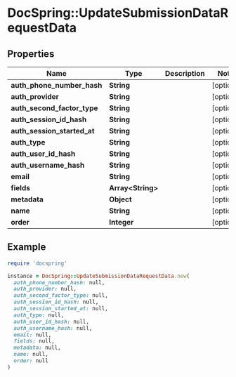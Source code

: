 # DocSpring::UpdateSubmissionDataRequestData

## Properties

| Name | Type | Description | Notes |
| ---- | ---- | ----------- | ----- |
| **auth_phone_number_hash** | **String** |  | [optional] |
| **auth_provider** | **String** |  | [optional] |
| **auth_second_factor_type** | **String** |  | [optional] |
| **auth_session_id_hash** | **String** |  | [optional] |
| **auth_session_started_at** | **String** |  | [optional] |
| **auth_type** | **String** |  | [optional] |
| **auth_user_id_hash** | **String** |  | [optional] |
| **auth_username_hash** | **String** |  | [optional] |
| **email** | **String** |  | [optional] |
| **fields** | **Array&lt;String&gt;** |  | [optional] |
| **metadata** | **Object** |  | [optional] |
| **name** | **String** |  | [optional] |
| **order** | **Integer** |  | [optional] |

## Example

```ruby
require 'docspring'

instance = DocSpring::UpdateSubmissionDataRequestData.new(
  auth_phone_number_hash: null,
  auth_provider: null,
  auth_second_factor_type: null,
  auth_session_id_hash: null,
  auth_session_started_at: null,
  auth_type: null,
  auth_user_id_hash: null,
  auth_username_hash: null,
  email: null,
  fields: null,
  metadata: null,
  name: null,
  order: null
)
```

